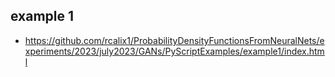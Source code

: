 ## example 1

* https://github.com/rcalix1/ProbabilityDensityFunctionsFromNeuralNets/experiments/2023/july2023/GANs/PyScriptExamples/example1/index.html
